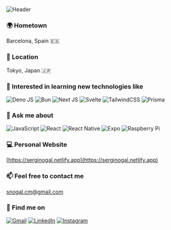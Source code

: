 ![Header](https://i.imgur.com/Nyun3j4.png)

### 🌍 Hometown
Barcelona, Spain 🇪🇸

### 📍 Location
Tokyo, Japan 🇯🇵

### 🌱 Interested in learning new technologies like
![Deno JS](https://img.shields.io/badge/deno%20js-000000?style=for-the-badge&logo=deno&logoColor=white) ![Bun](https://img.shields.io/badge/Bun-%23000000.svg?style=for-the-badge&logo=bun&logoColor=white) ![Next JS](https://img.shields.io/badge/Next-black?style=for-the-badge&logo=next.js&logoColor=white) ![Svelte](https://img.shields.io/badge/svelte-%23f1413d.svg?style=for-the-badge&logo=svelte&logoColor=white) ![TailwindCSS](https://img.shields.io/badge/tailwindcss-%2338B2AC.svg?style=for-the-badge&logo=tailwind-css&logoColor=white) ![Prisma](https://img.shields.io/badge/Prisma-3982CE?style=for-the-badge&logo=Prisma&logoColor=white)

### 💬 Ask me about
![JavaScript](https://img.shields.io/badge/javascript-%23323330.svg?style=for-the-badge&logo=javascript&logoColor=%23F7DF1E) ![React](https://img.shields.io/badge/react-%2320232a.svg?style=for-the-badge&logo=react&logoColor=%2361DAFB) ![React Native](https://img.shields.io/badge/react_native-%2320232a.svg?style=for-the-badge&logo=react&logoColor=%2361DAFB) ![Expo](https://img.shields.io/badge/expo-1C1E24?style=for-the-badge&logo=expo&logoColor=#D04A37) ![Raspberry Pi](https://img.shields.io/badge/-RaspberryPi-C51A4A?style=for-the-badge&logo=Raspberry-Pi)

### 💻 Personal Website
[https://serginogal.netlify.app](https://serginogal.netlify.app)

### 📫 Feel free to contact me
snogal.cm@gmail.com

### 🔎 Find me on

<a href="mailto:snogal.cm@gmail.com" target="blank">![Gmail](https://img.shields.io/badge/Gmail-D14836?style=for-the-badge&logo=gmail&logoColor=white)</a> <a href="https://linkedin.com/in/sergi-nogal-13493b13b" target="blank">![LinkedIn](https://img.shields.io/badge/linkedin-%230077B5.svg?style=for-the-badge&logo=linkedin&logoColor=white)</a> <a href="https://instagram.com/__nogu" target="blank">![Instagram](https://img.shields.io/badge/Instagram-%23E4405F.svg?style=for-the-badge&logo=Instagram&logoColor=white)</a>


